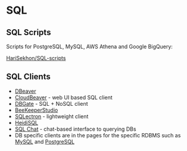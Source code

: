 # SQL

## SQL Scripts

Scripts for PostgreSQL, MySQL, AWS Athena and Google BigQuery:

[HariSekhon/SQL-scripts](https://github.com/HariSekhon/SQL-scripts)

## SQL Clients

- [DBeaver](https://dbeaver.io/)
- [CloudBeaver](cloudbeaver.md) - web UI based SQL client
- [DBGate](https://dbgate.org/) - SQL + NoSQL client
- [BeeKeeperStudio](https://www.beekeeperstudio.io/)
- [SQLectron](https://github.com/sqlectron/sqlectron-gui) - lightweight client
- [HeidiSQL](https://github.com/HeidiSQL/HeidiSQL)
- [SQL Chat](https://github.com/sqlchat/sqlchat) - chat-based interface to querying DBs
- DB specific clients are in the pages for the specific RDBMS such as [MySQL](mysql.md) and [PostgreSQL](postgres.md)
